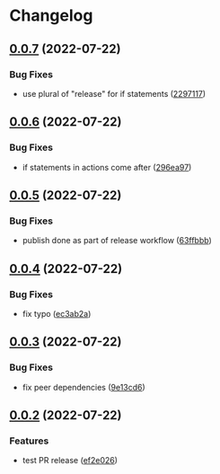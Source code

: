# Changelog

## [0.0.7](https://github.com/buildigo/aws-cdk-patterns/compare/v0.0.6...v0.0.7) (2022-07-22)


### Bug Fixes

* use plural of "release" for if statements ([2297117](https://github.com/buildigo/aws-cdk-patterns/commit/22971173a2ff47e2c1a9706e0b87912c0bc806cc))

## [0.0.6](https://github.com/buildigo/aws-cdk-patterns/compare/v0.0.5...v0.0.6) (2022-07-22)


### Bug Fixes

* if statements in actions come after ([296ea97](https://github.com/buildigo/aws-cdk-patterns/commit/296ea979fdb8328a50d19ad1d1af15aed60c1ecf))

## [0.0.5](https://github.com/buildigo/aws-cdk-patterns/compare/v0.0.4...v0.0.5) (2022-07-22)


### Bug Fixes

* publish done as part of release workflow ([63ffbbb](https://github.com/buildigo/aws-cdk-patterns/commit/63ffbbbbf888653c5ac7ce1389a08798f21016c8))

## [0.0.4](https://github.com/buildigo/aws-cdk-patterns/compare/v0.0.3...v0.0.4) (2022-07-22)


### Bug Fixes

* fix typo ([ec3ab2a](https://github.com/buildigo/aws-cdk-patterns/commit/ec3ab2aa329891fa574fe28a8bb865496db3709b))

## [0.0.3](https://github.com/buildigo/aws-cdk-patterns/compare/v0.0.2...v0.0.3) (2022-07-22)


### Bug Fixes

* fix peer dependencies ([9e13cd6](https://github.com/buildigo/aws-cdk-patterns/commit/9e13cd6ce79cb6f1fc8a15cb50dd01ffe857d71c))

## [0.0.2](https://github.com/buildigo/aws-cdk-patterns/compare/0.0.1...v0.0.2) (2022-07-22)


### Features

* test PR release ([ef2e026](https://github.com/buildigo/aws-cdk-patterns/commit/ef2e0261fe21ded2ae8e2ddab0a26f98efd07e3b))
